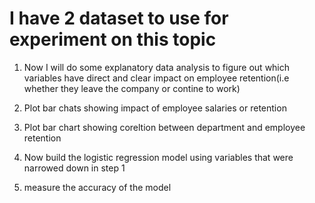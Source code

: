 # I have 2 dataset to use for experiment on this topic
1. Now I will do some explanatory data analysis to figure 
out which variables have direct and clear impact on employee retention(i.e whether they leave the company or contine to work)

2. Plot bar chats showing impact of employee salaries or retention

3. Plot bar chart showing coreltion between department and employee retention

4. Now build the logistic regression model using variables that were narrowed down in step 1

5. measure the accuracy of the model